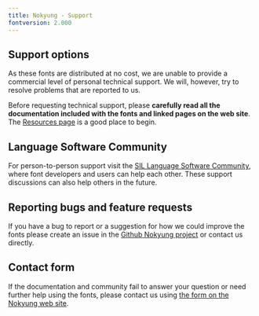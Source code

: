 ```yaml
---
title: Nokyung - Support
fontversion: 2.000
---
```


## Support options

As these fonts are distributed at no cost, we are unable to provide a commercial level of personal technical support. We will, however, try to resolve problems that are reported to us.

Before requesting technical support, please **carefully read all the documentation included with the fonts and linked pages on the web site**. The [Resources page](resources.md) is a good place to begin.

## Language Software Community

For person-to-person support visit the [SIL Language Software Community](https://community.software.sil.org/c/silfonts), where font developers and users can help each other. These support discussions can also help others in the future.

## Reporting bugs and feature requests

If you have a bug to report or a suggestion for how we could improve the fonts please create an issue in the [Github Nokyung project](https://github.com/silnrsi/font-nokyung/issues) or contact us directly.

## Contact form

If the documentation and community fail to answer your question or need further help using the fonts, please contact us using [the form on the Nokyung web site](https://software.sil.org/nokyung/#contact).
